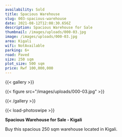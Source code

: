 ```yaml
---
availability: Sold
title: Spacious Warehouse
slug: 003-spacious-warehouse
date: 2021-08-12T12:08:30.656Z
description: Spacious Warehouse for Sale
thumbnail: /images/uploads/000-03.jpg
image: /images/uploads/000-03.jpg
area: Kigali
wifi: NotAvailable
parking: 6+
road: Paved
size: 250 sqm
plot_size: 500 sqm
price: Rwf 100,000,000
---
```

{{< gallery >}}

{{< figure src="/images/uploads/000-03.jpg" >}}

{{< /gallery >}}

{{< load-photoswipe >}}

**Spacious Warehouse for Sale - Kigali**

Buy this spacious 250 sqm warehouse located in Kigali.
